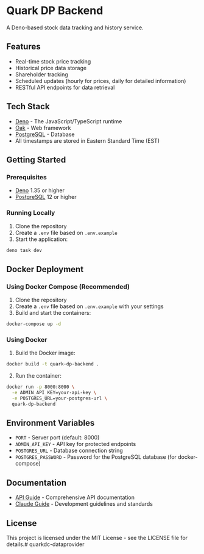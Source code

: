 # Quark DP Backend

A Deno-based stock data tracking and history service.

## Features

- Real-time stock price tracking
- Historical price data storage
- Shareholder tracking
- Scheduled updates (hourly for prices, daily for detailed information)
- RESTful API endpoints for data retrieval

## Tech Stack

- [Deno](https://deno.land/) - The JavaScript/TypeScript runtime
- [Oak](https://deno.land/x/oak) - Web framework
- [PostgreSQL](https://www.postgresql.org/) - Database
- All timestamps are stored in Eastern Standard Time (EST)

## Getting Started

### Prerequisites

- [Deno](https://deno.land/#installation) 1.35 or higher
- [PostgreSQL](https://www.postgresql.org/download/) 12 or higher

### Running Locally

1. Clone the repository
2. Create a `.env` file based on `.env.example`
3. Start the application:

```bash
deno task dev
```

## Docker Deployment

### Using Docker Compose (Recommended)

1. Clone the repository
2. Create a `.env` file based on `.env.example` with your settings
3. Build and start the containers:

```bash
docker-compose up -d
```

### Using Docker

1. Build the Docker image:

```bash
docker build -t quark-dp-backend .
```

2. Run the container:

```bash
docker run -p 8000:8000 \
  -e ADMIN_API_KEY=your-api-key \
  -e POSTGRES_URL=your-postgres-url \
  quark-dp-backend
```

## Environment Variables

- `PORT` - Server port (default: 8000)
- `ADMIN_API_KEY` - API key for protected endpoints
- `POSTGRES_URL` - Database connection string
- `POSTGRES_PASSWORD` - Password for the PostgreSQL database (for
  docker-compose)

## Documentation

- [API Guide](API_GUIDE.md) - Comprehensive API documentation
- [Claude Guide](CLAUDE.md) - Development guidelines and standards

## License

This project is licensed under the MIT License - see the LICENSE file for
details.# quarkdc-dataprovider
